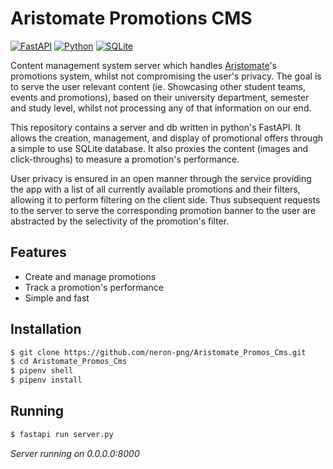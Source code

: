# Aristomate Promotions CMS
[![FastAPI](https://img.shields.io/badge/FastAPI-009485.svg?logo=fastapi&logoColor=white)](#)
[![Python](https://img.shields.io/badge/Python-3776AB?logo=python&logoColor=fff)](#)
[![SQLite](https://img.shields.io/badge/SQLite-%2307405e.svg?logo=sqlite&logoColor=white)](#)

Content management system server which handles [Aristomate](https://github.com/acmauth/StudentCompanion)'s promotions system, whilst not compromising the user's privacy.
The goal is to serve the user relevant content (ie. Showcasing other student teams, events and promotions), based on their university department, semester and study level, whilst not processing any of that information on our end.

This repository contains a server and db written in python's FastAPI. It allows the creation, management, and display of promotional offers through a simple to use SQLite database. 
It also proxies the content (images and click-throughs) to measure a promotion's performance.

User privacy is ensured in an open manner through the service providing the app with a list of all currently available promotions and their filters, allowing it to perform filtering on the client side. Thus subsequent requests to the server to serve
the corresponding promotion banner to the user are abstracted by the selectivity of the promotion's filter.

## Features
- Create and manage promotions
- Track a promotion's performance
- Simple and fast

## Installation
```bash
$ git clone https://github.com/neron-png/Aristomate_Promos_Cms.git
$ cd Aristomate_Promos_Cms
$ pipenv shell
$ pipenv install
  ```

## Running
```bash
$ fastapi run server.py
```
_Server running on 0.0.0.0:8000_

